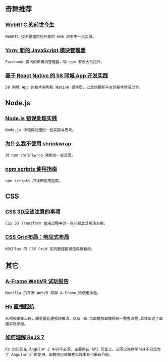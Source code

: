 
## 奇舞推荐

### [WebRTC 的前世今生](https://blog.coding.net/blog/getting-started-with-webrtc)

    WebRTC 技术是激烈的开放的 Web 战争中一大突破。

### [Yarn: 新的 JavaScript 模块管理器](http://www.zcfy.cc/article/yarn-a-new-package-manager-for-javascript-1388.html)

    Facebook 推出的新模块管理器，较 npm 有很大的提升。

### [基于 React Native 的 58 同城 App 开发实践](http://mp.weixin.qq.com/s?__biz=MzA4MzEwOTkyMQ%3D%3D&mid=2667376230&idx=1&sn=77f66b21ed1a8bf75f8e49b4327fa0dc&chksm=84f33f28b384b63e0d801aa7f2d11314dff105aa82122d043cfc552e52f2877e6c6d07ca016d)

    58 同城 App 的技术架构和 Native 组件层，以及热更新平台的基本情况分享。

## Node.js

### [Node.js 错误处理实践](https://jysperm.me/2016/10/nodejs-error-handling/)

    Node.js 中错误处理的一些实践与思考。

### [为什么我不使用 shrinkwrap](https://zhuanlan.zhihu.com/p/22934066)

    对 npm shrinkwrap 使用的一些反思。

### [npm scripts 使用指南](http://www.ruanyifeng.com/blog/2016/10/npm_scripts.html)

    npm scripts 的详细使用指南。

## CSS

### [CSS 3D应该注意的事项](http://www.w3cplus.com/css3/things-watch-working-css-3d.html)

    CSS 3D Transform 使用过程中的一些问题及其解决方案。

### [CSS Grid布局：响应式布局](http://www.w3cplus.com/css3/css-grid-layout-going-responsive.html)

    W3CPlus 的 CSS Grid 系列教程都挺值得看看的。

## 其它

### [A-Frame WebVR 试玩报告](https://aotu.io/notes/2016/10/08/aframe/)

    Mozilla 的开源 WebVR 框架 A-Frame 的使用体验。

### [H5 直播起航](https://aotu.io/notes/2016/10/09/HTML5-SopCast/)

    从视频采集上传，服务器处理视频推流，以及 H5 页面播放直播视频一整套流程,具体阐述了直播实现原理。

### [如何理解 RxJS？](http://mp.weixin.qq.com/s?__biz=MzI5MDM2NjY5Nw==&mid=2247483759&idx=1&sn=5b288a35fbe3300e157d4c0cc924bdf6&chksm=ec21b4e9db563dff7ddd044b603196785b5b28e1c32f6bf8e1d176d0cab01837acdab3059b7a&scene=4#wechat_redirect)

    Rx 的知识在 Angular 2 中并不必须，主要用在 API 交互上，之所以推荐学习并不只是为了 Angular 2 的使用，函数响应式编程实践本身也很有价值。

